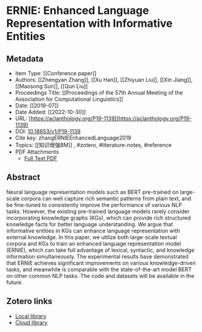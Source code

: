 # ERNIE: Enhanced Language Representation with Informative Entities

## Metadata

* Item Type: [[Conference paper]]
* Authors: [[Zhengyan Zhang]], [[Xu Han]], [[Zhiyuan Liu]], [[Xin Jiang]], [[Maosong Sun]], [[Qun Liu]]
* Proceedings Title: [[Proceedings of the 57th Annual Meeting of the Association for Computational Linguistics]]
* Date: [[2019-07]]
* Date Added: [[2022-10-30]]
* URL: [https://aclanthology.org/P19-1139](https://aclanthology.org/P19-1139)
* DOI: [10.18653/v1/P19-1139](https://doi.org/10.18653/v1/P19-1139)
* Cite key: zhangERNIEEnhancedLanguage2019
* Topics: [[知识增强BM]]
, #zotero, #literature-notes, #reference
* PDF Attachments
	- [Full Text PDF](zotero://open-pdf/library/items/AKSGEUL6)

## Abstract

Neural language representation models such as BERT pre-trained on large-scale corpora can well capture rich semantic patterns from plain text, and be fine-tuned to consistently improve the performance of various NLP tasks. However, the existing pre-trained language models rarely consider incorporating knowledge graphs (KGs), which can provide rich structured knowledge facts for better language understanding. We argue that informative entities in KGs can enhance language representation with external knowledge. In this paper, we utilize both large-scale textual corpora and KGs to train an enhanced language representation model (ERNIE), which can take full advantage of lexical, syntactic, and knowledge information simultaneously. The experimental results have demonstrated that ERNIE achieves significant improvements on various knowledge-driven tasks, and meanwhile is comparable with the state-of-the-art model BERT on other common NLP tasks. The code and datasets will be available in the future.


## Zotero links

* [Local library](zotero://select/items/1_WQSZAQXY)
* [Cloud library](http://zotero.org/users/8603990/items/WQSZAQXY)
